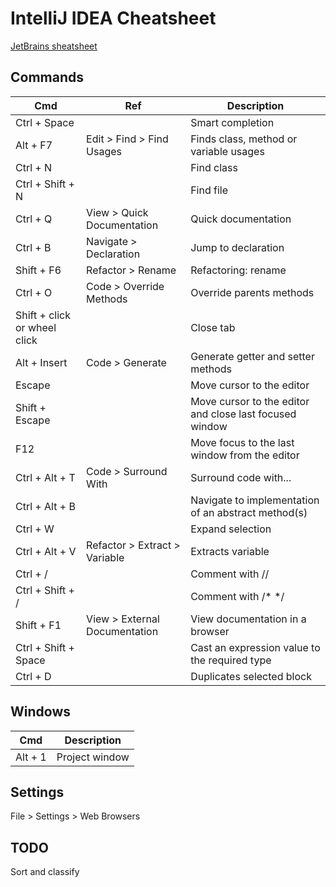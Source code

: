 IntelliJ IDEA Cheatsheet
===

[JetBrains sheatsheet](https://resources.jetbrains.com/assets/products/intellij-idea/IntelliJIDEA_ReferenceCard.pdf)

Commands
---

| Cmd                          | Ref                           | Description                                             |
|------------------------------|-------------------------------|---------------------------------------------------------|
| Ctrl + Space                 |                               | Smart completion                                        |
| Alt + F7                     | Edit > Find > Find Usages     | Finds class, method or variable usages                  |
| Ctrl + N                     |                               | Find class                                              |
| Ctrl + Shift + N             |                               | Find file                                               |
| Ctrl + Q                     | View > Quick Documentation    | Quick documentation                                     |
| Ctrl + B                     | Navigate > Declaration        | Jump to declaration                                     |
| Shift + F6                   | Refactor > Rename             | Refactoring: rename                                     |
| Ctrl + O                     | Code  > Override Methods      | Override parents methods                                |
| Shift + click or wheel click |                               | Close tab                                               |
| Alt + Insert                 | Code > Generate               | Generate getter and setter methods                      |
| Escape                       |                               | Move cursor to the editor                               |
| Shift + Escape               |                               | Move cursor to the editor and close last focused window |
| F12                          |                               | Move focus to the last window from the editor           |
| Ctrl + Alt + T               | Code > Surround With          | Surround code with...                                   |
| Ctrl + Alt + B               |                               | Navigate to implementation of an abstract method(s)     |
| Ctrl + W                     |                               | Expand selection                                        |
| Ctrl + Alt + V               | Refactor > Extract > Variable | Extracts variable                                       |
| Ctrl + /                     |                               | Comment with //                                         |
| Ctrl + Shift + /             |                               | Comment with /* */                                      |
| Shift + F1                   | View > External Documentation | View documentation in a browser                         |
| Ctrl + Shift + Space         |                               | Cast an expression value to the required type           |
| Ctrl + D                     |                               | Duplicates selected block                               |

Windows
---

| Cmd     | Description    |
|---------|----------------|
| Alt + 1 | Project window |

Settings
---

File > Settings > Web Browsers

TODO
---

Sort and classify
